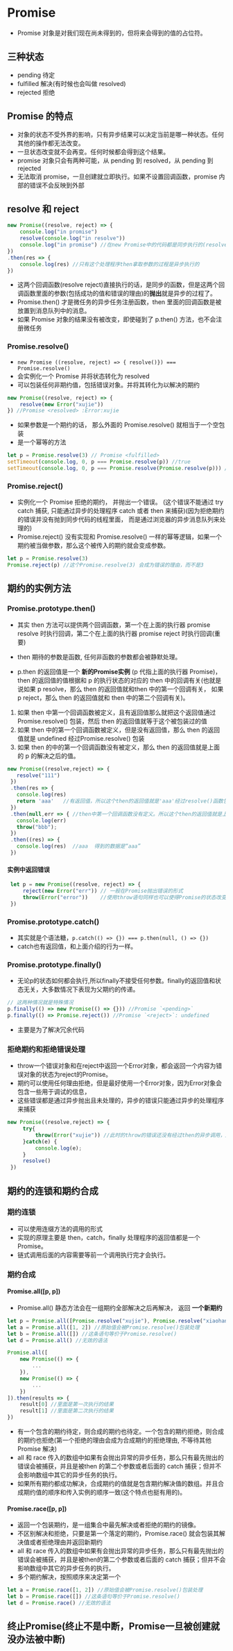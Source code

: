 # Promise

* Promise 对象是对我们现在尚未得到的，但将来会得到的值的占位符。

## 三种状态

* pending 待定
* fulfilled 解决(有时候也会叫做 resolved)
* rejected 拒绝

## Promise 的特点

* 对象的状态不受外界的影响，只有异步结果可以决定当前是哪一种状态。任何其他的操作都无法改变。
* 一旦状态改变就不会再变。任何时候都会得到这个结果。
* promise 对象只会有两种可能，从 pending 到 resolved，从 pending 到 rejected
* 无法取消 promise，一旦创建就立即执行。如果不设置回调函数，promise 内部的错误不会反映到外部

## resolve 和 reject

```js
new Promise((resolve, reject) => {
    console.log("in promise")
    resolve(console.log("in resolve"))
    console.log("in promise") //在new Promise中的代码都是同步执行的(resolve也是同步执行的)
})
.then(res => {
    console.log(res) //只有这个处理程序then拿取参数的过程是异步执行的
})
```

* 这两个回调函数(resolve reject)直接执行的话，是同步的函数，但是这两个回调函数里面的参数(包括成功的值和错误的理由)的**抛出**就是异步的过程了。
* Promise.then() 才是微任务的异步任务注册函数，then 里面的回调函数是被放置到消息队列中的消息。
* 如果 Promise 对象的结果没有被改变，即使碰到了 p.then() 方法，也不会注册微任务

### Promise.resolve()

* ```new Promise ((resolve, reject) => { resolve()}) === Promise.resolve()```
* 会实例化一个 Promise 并将状态转化为 resolved
* 可以包装任何非期约值，包括错误对象。并将其转化为以解决的期约

```js
new Promise((resolve, reject) => {
    resolve(new Error("xujie"))
}) //Promise <resolved> :Error:xujie
```

* 如果参数是一个期约的话， 那么外面的 Promise.resolve() 就相当于一个空包装
* 是一个幂等的方法

```js
let p = Promise.resolve(3) // Promise <fulfilled>
setTimeout(console.log, 0, p === Promise.resolve(p)) //true
setTimeout(console.log, 0, p === Promise.resolve(Promise.resolve(p))) //true
```

### Promise.reject()

* 实例化一个 Promise 拒绝的期约， 并抛出一个错误。 (这个错误不能通过 try catch 捕获, 只能通过异步的处理程序 catch 或者 then 来捕获)(因为拒绝期约的错误并没有抛到同步代码的线程里面， 而是通过浏览器的异步消息队列来处理的)
* Promise.reject() 没有实现和 Promise.resolve() 一样的幂等逻辑，如果一个期约被当做参数，那么这个被传入的期约就会变成参数。

```js
let p = Promise.resolve(3) 
Promise.reject(p) //这个Promise.resolve(3) 会成为错误的理由，而不是3
```

## 期约的实例方法

### Promise.prototype.then()

* 其实 then 方法可以提供两个回调函数，第一个在上面的执行器 promise resolve 时执行回调，第二个在上面的执行器 promise reject 时执行回调(重要)
* then 期待的参数是函数, 任何非函数的参数都会被静默处理。

* p.then 的返回值是一个 **新的Promise实例** (p 代指上面的执行器 Promise)，then 的返回值的值根据和 p 的执行状态的对应的 then 中的回调有关(也就是说如果 p resolve，那么 then 的返回值就和then 中的第一个回调有关， 如果 p reject，那么 then 的返回值就和 then 中的第二个回调有关)。

1. 如果 then 中第一个回调函数被定义，且有返回值那么就把这个返回值通过 Promise.resolve() 包装，然后 then 的返回值就等于这个被包装过的值
2. 如果 then 中的第一个回调函数被定义，但是没有返回值，那么 then 的返回值就是 undefined 经过Promise.resolve() 包装
3. 如果 then 的中的第一个回调函数没有被定义，那么 then 的返回值就是上面的 p 的解决之后的值。

```js
new Promise((resolve,reject) => {
   resolve("111")
 })
 .then(res => {
   console.log(res)
   return 'aaa'   //有返回值，所以这个then的返回值就是'aaa'经过resolve()函数包装
 })
 .then(null,err => { //then中第一个回调函数没有定义。所以这个then的返回值就是上一个then的返回值
   console.log(err)
   throw("bbb");
 })
 .then((res) => {    
   console.log(res)  //aaa  得到的数据是“aaa”
 })
```

#### 实例中返回错误

```js
 let p = new Promise((resolve, reject) => {
     reject(new Error("err")) // 一般在Promise抛出错误的形式
     throw(Error("error"))    //使用throw语句同样也可以使得Promise的状态改变为reject
 }) 
```

### Promise.prototype.catch()

* 其实就是个语法糖，```p.catch(() => {}) === p.then(null, () => {})```
* catch也有返回值，和上面介绍的行为一样。

### Promise.prototype.finally()

* 无论p的状态如何都会执行,所以finally不接受任何参数。finally的返回值和状态无关，大多数情况下表现为父期约的传递。

```js
// 这两种情况就是特殊情况
p.finally(() => new Promise(() => {})) //Promise `<pending>`
p.finally(() => Promise.reject()) //Promise `<reject>`: undefined
```

* 主要是为了解决冗余代码

### 拒绝期约和拒绝错误处理

* throw一个错误对象和在reject中返回一个Error对象，都会返回一个内容为错误对象的状态为reject的Promise。
* 期约可以使用任何理由拒绝，但是最好使用一个Error对象，因为Error对象会包含一些用于调试的信息，
* 这些错误都是通过异步抛出且未处理的，异步的错误只能通过异步的处理程序来捕获

```js
new Promise((resolve,reject) => {
     try{
         throw(Error("xujie")) //此时的throw的错误还没有经过then的异步调用，所以可以通过try同步捕获
     }catch(e) {
         console.log(e);
     }
     resolve()
 })
```

## 期约的连锁和期约合成

### 期约连锁

* 可以使用连缀方法的调用的形式
* 实现的原理主要是 then，catch，finally 处理程序的返回值都是一个 Promise。
* 链式调用后面的内容需要等前一个调用执行完才会执行。

### 期约合成

#### Promise.all([p, p])

* Promise.all() 静态方法会在一组期约全部解决之后再解决， 返回 **一个新期约**

```js
let p = Promise.all([Promise.resolve("xujie"), Promise.resolve("xiaohan")]) //新期约的值是一个数组，["xujie", "xiaohan"]
let a = Promise.all([1, 2]) //原始值会被Promise.resolve()包装处理
let b = Promise.all([]) //这条语句等价于Promise.resolve()
let d = Promise.all() //无效的语法
```

```js
Promise.all([
    new Promise(() => {
        ...
    }),
    new Promise(() => {
        ...
    })
]).then(results => {
    result[0] //里面是第一次执行的结果
    result[1] //里面是第二次执行的结果
})
```

* 有一个包含的期约待定，则合成的期约也待定。一个包含的期约拒绝，则合成的期约也拒绝(第一个拒绝的理由会成为合成期约的拒绝理由, 不等待其他 Promise 解决)
* all 和 race 传入的数组中如果有会抛出异常的异步任务，那么只有最先抛出的错误会被捕获，并且是被then 的第二个参数或者后面的 catch 捕获；但并不会影响数组中其它的异步任务的执行。
* 如果所有期约都成功解决，合成期约的值就是包含期约解决值的数组。并且合成期约值的顺序和传入实例的顺序一致(这个特点也挺有用的)。

#### Promise.race([p, p])

* 返回一个包装期约，是一组集合中最先解决或者拒绝的期约的镜像。
* 不区别解决和拒绝，只要是第一个落定的期约，Promise.race() 就会包装其解决值或者拒绝理由并返回新期约
* all 和 race 传入的数组中如果有会抛出异常的异步任务，那么只有最先抛出的错误会被捕获，并且是被then的第二个参数或者后面的 catch 捕获；但并不会影响数组中其它的异步任务的执行。
* 多个期约解决，按照顺序来决定第一个

```js
let a = Promise.race([1, 2]) //原始值会被Promise.resolve()包装处理
let b = Promise.race([]) //这条语句等价于Promise.resolve()
let d = Promise.race() //无效的语法
```

## 终止Promise(终止不是中断，Promise一旦被创建就没办法被中断)
